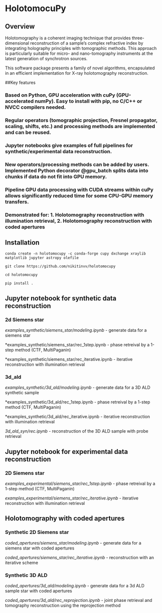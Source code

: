 # HolotomocuPy
## Overview

Holotomography is a coherent imaging technique that provides three-dimensional reconstruction of a sample’s complex refractive index by integrating holography principles with tomographic methods. This approach is particularly suitable for micro- and nano-tomography instruments at the latest generation of synchrotron sources.

This software package presents a family of novel algorithms, encapsulated in an efficient implementation for X-ray holotomography reconstruction. 

##Key features

### Based on Python, GPU acceleration with cuPy (GPU-accelerated numPy). Easy to install with pip, no C/C++ or NVCC compilers needed. 

### Regular operators (tomographic projection, Fresnel propagator, scaling, shifts, etc.) and processing methods are implemented and can be reused.

### Jupyter notebooks give examples of full pipelines for synthetic/experimental data reconstruction.

### New operators/processing methods can be added by users. Implemented Python decorator @gpu_batch splits data into chunks if data do not fit into GPU memory.

### Pipeline GPU data processing with CUDA streams within cuPy allows significantly reduced time for some CPU-GPU memory transfers.

### Demonstrated for: 1. Holotomography reconstruction with illumination retrieval, 2. Holotomography reconstruction with coded apertures



## Installation

```console
conda create -n holotomocupy -c conda-forge cupy dxchange xraylib matplotlib jupyter astropy olefile
```

```console
git clone https://github.com/nikitinvv/holotomocupy

cd holotomocupy

pip install .
```

## Jupyter notebook for synthetic data reconstruction

### 2d Siemens star 

*examples_synthetic/siemens_star/modeling.ipynb* - generate data for a siemens star

*examples_synthetic/siemens_star/rec_1step.ipynb - phase retreival by a 1-step method (CTF, MultiPaganin)

*examples_synthetic/siemens_star/rec_iterative.ipynb - iterative reconstruction with illumination retrieval


### 3d_ald

*examples_synthetic/3d_ald/modeling.ipynb* - generate data for a 3D ALD synthetic sample 

*examples_synthetic/3d_ald/rec_1step.ipynb - phase retreival by a 1-step method (CTF, MultiPaganin)

*examples_synthetic/3d_ald/rec_iterative.ipynb - iterative reconstruction with illumination retrieval


*3d_ald_syn/rec.ipynb* - reconstruction of the 3D ALD sample with probe retrieval


## Jupyter notebook for experimental data reconstruction

### 2D Siemens star

*examples_experimental/siemens_star/rec_1step.ipynb* - phase retreival by a 1-step method (CTF, MultiPaganin)

*examples_experimental/siemens_star/rec_iterative.ipynb* - iterative reconstruction with illumination retrieval

## Holotomography with coded apertures

### Synthetic 2D Siemens star 

*coded_apertures/siemens_star/modeling.ipynb* - generate data for a siemens star with coded apertures

*coded_apertures/siemens_star/rec_iterative.ipynb* - reconstruction with an iterative scheme

### Synthetic 3D ALD

*coded_apertures/3d_ald/modeling.ipynb* - generate data for a 3d ALD sample star with coded apertures

*coded_apertures/3d_ald/rec_reprojection.ipynb* - joint phase retrieval and tomography reconstruction using the reprojection method





